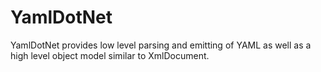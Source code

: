 # YamlDotNet

YamlDotNet provides low level parsing and emitting of YAML as well as a high level object model similar to XmlDocument.
